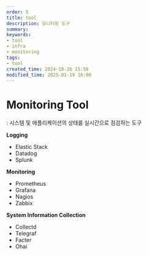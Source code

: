 ```yaml
---
order: 5
title: tool
description: 모니터링 도구
summary:
keywords:
- tool
- infra
- monitoring
tags:
- tool
created_time: 2024-10-26 15:58
modified_time: 2025-01-19 16:00
---
```


# Monitoring Tool
: 시스템 및 애플리케이션의 상태를 실시간으로 점검하는 도구  

**Logging**
- Elastic Stack
- Datadog
- Splunk

**Monitoring**
- Prometheus
- Grafana
- Nagios
- Zabbix

**System Information Collection**
- Collectd
- Telegraf
- Facter
- Ohai